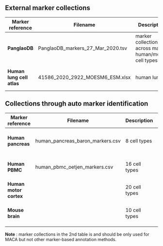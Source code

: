 ## External marker collections

| Marker reference | Filename | Description | Publication
| --- | ----------- | --------- | ----
| **PanglaoDB** | PanglaoDB_markers_27_Mar_2020.tsv | marker collection across major human/mouse cell types | Franzén et al., Database 2019
| **Human lung cell atlas** | 41586_2020_2922_MOESM6_ESM.xlsx | human lung | Travaglini et al., Nature 2020

## Collections through auto marker identification

| Marker reference | Filename | Description | Publication
| --- | ----------- | --------- | ----
| **Human pancreas** | human_pancreas_baron_markers.csv | 8 cell types | Baron et al, Cell Systems 2016
| **Human PBMC** | human_pbmc_oetjen_markers.csv | 16 cell types  | Oetjen et al, JCI Insight 2018
| **Human motor cortex** |  | 20 cell types | Bakken et al, Nature 2021
| **Mouse brain** |  | 10 cell types  | Rosenberg et al, Science 2018

   **Note** : marker collections in the 2nd table is and should be only used for MACA but not other marker-based annotation methods.
